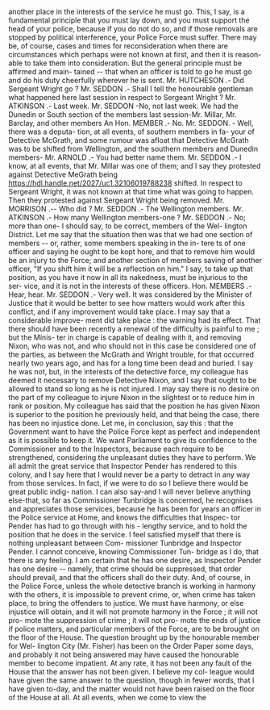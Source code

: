 another place in the interests of the service he must go. This, I say, is a fundamental principle that you must lay down, and you must support the head of your police, because if you do not do so, and if those removals are stopped by political interference, your Police Force must suffer. There may be, of course, cases and times for reconsideration when there are circumstances which perhaps were not known at first, and then it is reason- able to take them into consideration. But the general principle must be affirmed and main- tained -- that when an officer is told to go he must go and do his duty cheerfully wherever he is sent. Mr. HUTCHESON .- Did Sergeant Wright go ? Mr. SEDDON .- Shall I tell the honourable gentleman what happened here last session in respect to Sergeant Wright ? Mr. ATKINSON .- Last week. Mr. SEDDON -No, not last week. We had the Dunedin or South section of the members last session-Mr. Millar, Mr. Barclay, and other members An Hon. MEMBER .- No. Mr. SEDDON. - Well, there was a deputa- tion, at all events, of southern members in fa- your of Detective McGrath, and some rumour was afloat that Detective McGrath was to be shifted from Wellington, and the southern members and Dunedin members- Mr. ARNOLD .- You had better name them. Mr. SEDDON .- I know, at all events, that Mr. Millar was one of them; and I say they protested against Detective MeGrath being https://hdl.handle.net/2027/uc1.32106019788238 shifted. In respect to Sergeant Wright, it was not known at that time what was going to happen. Then they protested against Sergeant Wright being removed. Mr. MORRISON .-- Who did ? Mr. SEDDON .- The Wellington members. Mr. ATKINSON .- How many Wellington members-one ? Mr. SEDDON .- No; more than one- I should say, to be correct, members of the Wel- lington District. Let me say that the situation then was that we had one section of members -- or, rather, some members speaking in the in- tere ts of one officer and saying he ought to be kopt hore, and that to remove him would be an injury to the Force; and another section of members saving of another officer, "If you shift him it will be a reflection on him." I say, to take up that position, as you have it now in all its nakedness, must be injurious to the ser- vice, and it is not in the interests of these officers. Hon. MEMBERS .- Hear, hear. Mr. SEDDON .- Very well. It was considered by the Minister of Justice that it would be better to see how matters would work after this conflict, and if any improvement would take place. I may say that a considerable improve- ment did take place : the warning had its effect. That there should have been recently a renewal of the difficulty is painful to me ; but the Minis- ter in charge is capable of dealing with it, and removing Nixon, who was not, and who should not in this case be considered one of the parties, as between the McGrath and Wright trouble, for that occurred nearly two years ago, and has for a long time been dead and buried. I say he was not, but, in the interests of the detective force, my colleague has deemed it necessary to remove Detective Nixon, and I say that ought to be allowed to stand so long as he is not injured. I may say there is no desire on the part of my colleague to injure Nixon in the slightest or to reduce him in rank or position. My colleague has said that the position he has given Nixon is superior to the position he previously held, and that being the case, there has been no injustice done. Let me, in conclusion, say this : that the Government want to have the Police Force kept as perfect and independent as it is possible to keep it. We want Parliament to give its confidence to the Commissioner and to the Inspectors, because each require to be strengthened, considering the unpleasant duties they have to perform. We all admit the great service that Inspector Pender has rendered to this colony, and I say here that I would never be a party to detract in any way from those services. In fact, if we were to do so I believe there would be great public indig- nation. I can also say-and I will never believe anything else-that, so far as Commissioner Tunbridge is concerned, he recognises and appreciates those services, because he has been for years an officer in the Police service at Home, and knows the difficulties that Inspec- tor Pender has had to go through with his - lengthy service, and to hold the position that he does in the service. I feel satisfied myself that there is nothing unpleasant between Com- missioner Tunbridge and Inspector Pender. I cannot conceive, knowing Commissioner Tun- bridge as I do, that there is any feeling. I am certain that he has one desire, as Inspector Pender has one desire -- namely, that crime should be suppressed, that order should prevail, and that the officers shall do their duty. And, of course, in the Police Force, unless the whole detective branch is working in harmony with the others, it is impossible to prevent crime, or, when crime has taken place, to bring the offenders to justice. We must have harmony, or else injustice will obtain, and it will not promote harmony in the Force ; it will not pro- mote the suppression of crime ; it will not pro- mote the ends of justice if police matters, and particular members of the Force, are to be brought on the floor of the House. The question brought up by the honourable member for Wel- lington City (Mr. Fisher) has been on the Order Paper some days, and probably it not being answered may have caused the honourable member to become impatient. At any rate, it has not been any fault of the House that the answer has not been given. I believe my col- league would have given the same answer to the question, though in fewer words, that I have given to-day, and the matter would not have been raised on the floor of the House at all. At all events, when we come to view the 